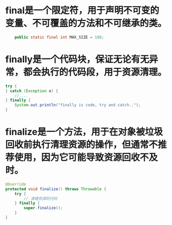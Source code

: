 # final是一个限定符，用于声明不可变的变量、不可覆盖的方法和不可继承的类。
```java
    public static final int MAX_SIZE = 100;

```



# finally是一个代码块，保证无论有无异常，都会执行的代码段，用于资源清理。
```java
try {
} catch (Exception e) {
    //....
} finally {
    System.out.println("finally is code, try and catch..");
}
```



# finalize是一个方法，用于在对象被垃圾回收前执行清理资源的操作，但通常不推荐使用，因为它可能导致资源回收不及时。

```java
@Override
protected void finalize() throws Throwable {
    try {
        // 清理资源的代码
    } finally {
        super.finalize();
    }
}

```